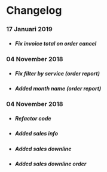 # Changelog
### 17 Januari 2019
- ##### Fix invoice total on order cancel

### 04 November 2018
- ##### Fix filter by service (order report)
- ##### Added month name (order report)

### 04 November 2018
- ##### Refactor code
- ##### Added sales info
- ##### Added sales downline
- ##### Added sales downline order